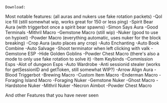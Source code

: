     Download: 


Most notable features: (all auras and nukers use fake rotation packets) -Qol ice fill (still somewhat wip, works great for 150 or less ping) -Spirit Bear Aura (with triggerbot once a spirit bear spawns) -Simon Says Aura -Good Terminals -Mithril Macro -Gemstone Macro (still wip) -Nuker (good to use on hypixel) -Powder Macro (everything automatic, uses nuker for the block breaking) -Crop Aura (auto places any crop) -Auto Enchanting -Auto Book Combine -Auto Salvage -Shoot terminator when left clicking with valk -Gemstone ESP -Hide Golden Goblins -Powder Chest Macro (there's also a mode to only use fake rotation to solve it) -Item Keybinds -Commission Esps -Alot of dungeon Esps -Auto Wardrobe -Anti sessionid stealer (works for getSessionID and getToken, still somewhat WIP?) -Arrow Align Aura -Blood Triggerbot -Brewing Macro -Custom Item Macro -Enderman Macro -Foraging Island Macro -Foraging Nuker -Gemstone Nuker -Ghost Macro -Hardstone Nuker -Mithril Nuker -Necron Aimbot -Powder Chest Macro

And other Features that you have never seen